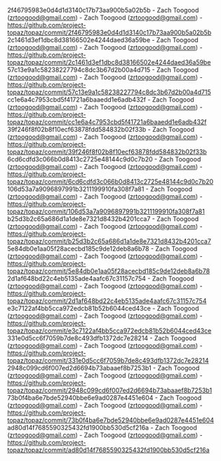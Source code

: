 2f46795983e0d4d1d3140c17b73aa900b5a02b5b - Zach Toogood (zrtoogood@gmail.com) - Zach Toogood (zrtoogood@gmail.com) - https://github.com/project-topaz/topaz/commit/2f46795983e0d4d1d3140c17b73aa900b5a02b5b
2c1461d3ef1dbc8d38166502e4244daed36a59be - Zach Toogood (zrtoogood@gmail.com) - Zach Toogood (zrtoogood@gmail.com) - https://github.com/project-topaz/topaz/commit/2c1461d3ef1dbc8d38166502e4244daed36a59be
57c13e9a1c58238227794c8dc3b67d2b00a4d715 - Zach Toogood (zrtoogood@gmail.com) - Zach Toogood (zrtoogood@gmail.com) - https://github.com/project-topaz/topaz/commit/57c13e9a1c58238227794c8dc3b67d2b00a4d715
cc1e6a4c7953cbd5f41721a6baaedd1e6adb432f - Zach Toogood (zrtoogood@gmail.com) - Zach Toogood (zrtoogood@gmail.com) - https://github.com/project-topaz/topaz/commit/cc1e6a4c7953cbd5f41721a6baaedd1e6adb432f
39f246f8f02b8f10ecf63878fdd584832b02f33b - Zach Toogood (zrtoogood@gmail.com) - Zach Toogood (zrtoogood@gmail.com) - https://github.com/project-topaz/topaz/commit/39f246f8f02b8f10ecf63878fdd584832b02f33b
6cd6cdfd3c066b0d8413c2725e48144c9d0c7b20 - Zach Toogood (zrtoogood@gmail.com) - Zach Toogood (zrtoogood@gmail.com) - https://github.com/project-topaz/topaz/commit/6cd6cdfd3c066b0d8413c2725e48144c9d0c7b20
106d53a7a9096897991b3211199910fa308f7a81 - Zach Toogood (zrtoogood@gmail.com) - Zach Toogood (zrtoogood@gmail.com) - https://github.com/project-topaz/topaz/commit/106d53a7a9096897991b3211199910fa308f7a81
b25d3b2c65a686d1a1de8e7321d8432b4201cca7 - Zach Toogood (zrtoogood@gmail.com) - Zach Toogood (zrtoogood@gmail.com) - https://github.com/project-topaz/topaz/commit/b25d3b2c65a686d1a1de8e7321d8432b4201cca7
5e84db0e1aa05f28acecbd185c9de12deb8a6b78 - Zach Toogood (zrtoogood@gmail.com) - Zach Toogood (zrtoogood@gmail.com) - https://github.com/project-topaz/topaz/commit/5e84db0e1aa05f28acecbd185c9de12deb8a6b78
2d1af648bd22c4eb5135ade4aafc67c31157c754 - Zach Toogood (zrtoogood@gmail.com) - Zach Toogood (zrtoogood@gmail.com) - https://github.com/project-topaz/topaz/commit/2d1af648bd22c4eb5135ade4aafc67c31157c754
e3c7122af4bb5cca972edcb81b52b6044ced43ce - Zach Toogood (zrtoogood@gmail.com) - Zach Toogood (zrtoogood@gmail.com) - https://github.com/project-topaz/topaz/commit/e3c7122af4bb5cca972edcb81b52b6044ced43ce
331e0d5cc6f7059b7de8c493dfb1372dc7e28214 - Zach Toogood (zrtoogood@gmail.com) - Zach Toogood (zrtoogood@gmail.com) - https://github.com/project-topaz/topaz/commit/331e0d5cc6f7059b7de8c493dfb1372dc7e28214
2948c099cd6f007ed2d6694b73abaaef8b7253b1 - Zach Toogood (zrtoogood@gmail.com) - Zach Toogood (zrtoogood@gmail.com) - https://github.com/project-topaz/topaz/commit/2948c099cd6f007ed2d6694b73abaaef8b7253b1
73b0f4ba6e7bde52940bbe6e9ad0287e4451e604 - Zach Toogood (zrtoogood@gmail.com) - Zach Toogood (zrtoogood@gmail.com) - https://github.com/project-topaz/topaz/commit/73b0f4ba6e7bde52940bbe6e9ad0287e4451e604
ad80d14f7685590325432fd1900bb530d5cf216a - Zach Toogood (zrtoogood@gmail.com) - Zach Toogood (zrtoogood@gmail.com) - https://github.com/project-topaz/topaz/commit/ad80d14f7685590325432fd1900bb530d5cf216a
